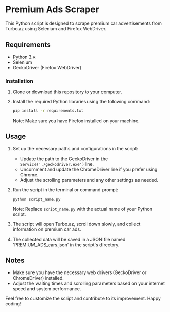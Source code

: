 # Premium Ads Scraper

This Python script is designed to scrape premium car advertisements from Turbo.az using Selenium and Firefox WebDriver.

## Requirements

- Python 3.x
- Selenium
- GeckoDriver (Firefox WebDriver)

### Installation

1. Clone or download this repository to your computer.

2. Install the required Python libraries using the following command:

    ```bash
    pip install -r requirements.txt
    ```

   Note: Make sure you have Firefox installed on your machine.

## Usage

1. Set up the necessary paths and configurations in the script:

    - Update the path to the GeckoDriver in the `Service('./geckodriver.exe')` line.
    - Uncomment and update the ChromeDriver line if you prefer using Chrome.
    - Adjust the scrolling parameters and any other settings as needed.

2. Run the script in the terminal or command prompt:

    ```bash
    python script_name.py
    ```

   Note: Replace `script_name.py` with the actual name of your Python script.

3. The script will open Turbo.az, scroll down slowly, and collect information on premium car ads.

4. The collected data will be saved in a JSON file named 'PREMIUM_ADS_cars.json' in the script's directory.

## Notes

- Make sure you have the necessary web drivers (GeckoDriver or ChromeDriver) installed.
- Adjust the waiting times and scrolling parameters based on your internet speed and system performance.

Feel free to customize the script and contribute to its improvement. Happy coding!
